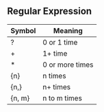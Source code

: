## Regular Expression

Symbol | Meaning
---| --- |
? | 0 or 1 time
+ | 1+ time
* | 0 or more times
{n} | n times
{n,} | n+ times
{n, m} | n to m times